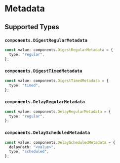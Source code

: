 # Metadata


## Supported Types

### `components.DigestRegularMetadata`

```typescript
const value: components.DigestRegularMetadata = {
  type: "regular",
};
```

### `components.DigestTimedMetadata`

```typescript
const value: components.DigestTimedMetadata = {
  type: "timed",
};
```

### `components.DelayRegularMetadata`

```typescript
const value: components.DelayRegularMetadata = {
  type: "regular",
};
```

### `components.DelayScheduledMetadata`

```typescript
const value: components.DelayScheduledMetadata = {
  delayPath: "<value>",
  type: "scheduled",
};
```

